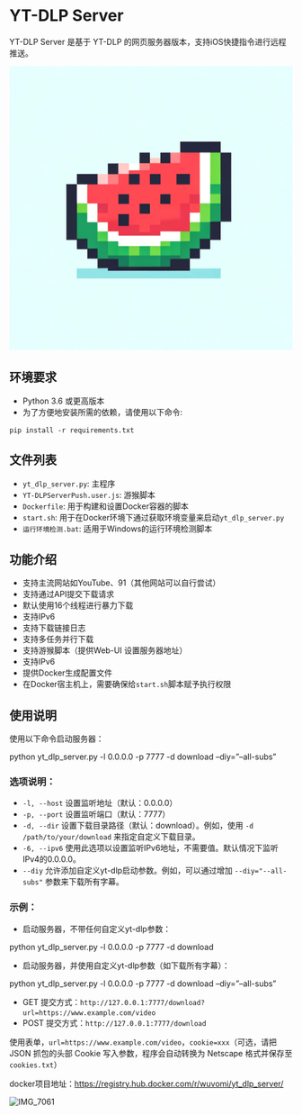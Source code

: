 # YT-DLP Server

YT-DLP Server 是基于 YT-DLP 的网页服务器版本，支持iOS快捷指令进行远程推送。

![icon.png](https://raw.githubusercontent.com/Wuvomi/yt-dlp-server/main/icon.png)

## 环境要求
- Python 3.6 或更高版本
- 为了方便地安装所需的依赖，请使用以下命令:
```
pip install -r requirements.txt
```

## 文件列表
- `yt_dlp_server.py`: 主程序
- `YT-DLPServerPush.user.js`: 游猴脚本
- `Dockerfile`: 用于构建和设置Docker容器的脚本
- `start.sh`: 用于在Docker环境下通过获取环境变量来启动`yt_dlp_server.py`
- `运行环境检测.bat`: 适用于Windows的运行环境检测脚本

## 功能介绍



- 支持主流网站如YouTube、91（其他网站可以自行尝试）
- 支持通过API提交下载请求
- 默认使用16个线程进行暴力下载
- 支持IPv6
- 支持下载链接日志
- 支持多任务并行下载
- 支持游猴脚本（提供Web-UI 设置服务器地址）
- 支持IPv6
- 提供Docker生成配置文件
- 在Docker宿主机上，需要确保给`start.sh`脚本赋予执行权限


## 使用说明

使用以下命令启动服务器：

python yt_dlp_server.py -l 0.0.0.0 -p 7777 -d download –diy=”–all-subs”

### 选项说明：

- `-l, --host` 设置监听地址（默认：0.0.0.0）
- `-p, --port` 设置监听端口（默认：7777）
- `-d, --dir` 设置下载目录路径（默认：download）。例如，使用 `-d /path/to/your/download` 来指定自定义下载目录。
- `-6, --ipv6` 使用此选项以设置监听IPv6地址，不需要值。默认情况下监听IPv4的0.0.0.0。
- `--diy` 允许添加自定义yt-dlp启动参数。例如，可以通过增加 `--diy="--all-subs"` 参数来下载所有字幕。

### 示例：

- 启动服务器，不带任何自定义yt-dlp参数：

python yt_dlp_server.py -l 0.0.0.0 -p 7777 -d download

- 启动服务器，并使用自定义yt-dlp参数（如下载所有字幕）：

python yt_dlp_server.py -l 0.0.0.0 -p 7777 -d download –diy=”–all-subs”


- GET 提交方式：`http://127.0.0.1:7777/download?url=https://www.example.com/video`
- POST 提交方式：`http://127.0.0.1:7777/download`

使用表单，`url=https://www.example.com/video`，`cookie=xxx`（可选，请把 JSON 抓包的头部 Cookie 写入参数，程序会自动转换为 Netscape 格式并保存至 `cookies.txt`）

docker项目地址：https://registry.hub.docker.com/r/wuvomi/yt_dlp_server/

![IMG_7061](https://user-images.githubusercontent.com/7725643/233867727-1955b068-3d30-461b-9922-5e218effb581.jpeg)

